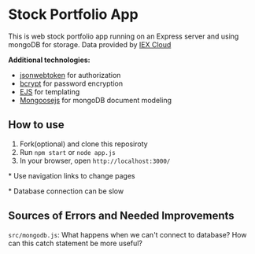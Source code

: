 Stock Portfolio App
===
This is web stock portfolio app running on an Express server and using mongoDB for storage. Data provided by [IEX Cloud](https://iexcloud.io/docs/api/)

**Additional technologies:**
- [jsonwebtoken](https://www.npmjs.com/package/jsonwebtoken) for authorization
- [bcrypt](https://www.npmjs.com/package/bcrypt) for password encryption
- [EJS](https://www.npmjs.com/package/ejs) for templating
- [Mongoosejs](https://mongoosejs.com/) for mongoDB document modeling

How to use
---
1. Fork(optional) and clone this reposiroty
2. Run `npm start` or `node app.js`
3. In your browser, open `http://localhost:3000/`

\* Use navigation links to change pages

\* Database connection can be slow

Sources of Errors and Needed Improvements
---
`src/mongodb.js`: What happens when we can't connect to database? How can this catch statement be more useful?
